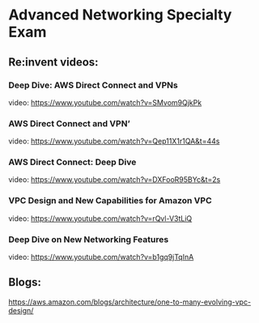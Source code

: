 # Advanced Networking Specialty Exam

## Re:invent videos:

### Deep Dive: AWS Direct Connect and VPNs
video: https://www.youtube.com/watch?v=SMvom9QjkPk

### AWS Direct Connect and VPN’
video: https://www.youtube.com/watch?v=Qep11X1r1QA&t=44s

### AWS Direct Connect: Deep Dive
video: https://www.youtube.com/watch?v=DXFooR95BYc&t=2s

### VPC Design and New Capabilities for Amazon VPC
video: https://www.youtube.com/watch?v=rQvl-V3tLiQ

### Deep Dive on New Networking Features
video: https://www.youtube.com/watch?v=b1gq9jTqInA

## Blogs:
https://aws.amazon.com/blogs/architecture/one-to-many-evolving-vpc-design/

